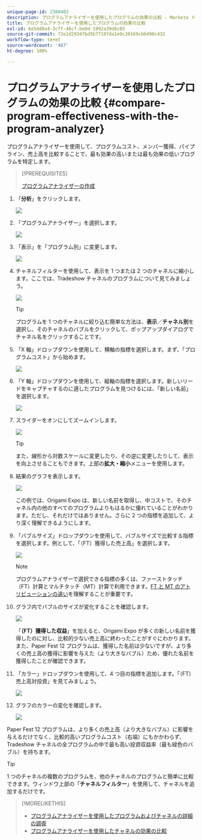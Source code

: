 ```yaml
---
unique-page-id: 2360403
description: プログラムアナライザーを使用したプログラムの効果の比較 - Marketo ドキュメント - 製品ドキュメント
title: プログラムアナライザーを使用したプログラムの効果の比較
exl-id: 6e54d0a4-3cff-46cf-be0d-1992a39d8c03
source-git-commit: 72e1d29347bd5b77107da1e9c30169cb6490c432
workflow-type: tm+mt
source-wordcount: '467'
ht-degree: 100%

---
```


# プログラムアナライザーを使用したプログラムの効果の比較 {#compare-program-effectiveness-with-the-program-analyzer}

プログラムアナライザーを使用して、プログラムコスト、メンバー獲得、パイプライン、売上高を比較することで、最も効果の高いまたは最も効果の低いプログラムを特定します。

>[!PREREQUISITES]
>
>[プログラムアナライザーの作成](/help/marketo/product-docs/reporting/revenue-cycle-analytics/program-analytics/create-a-program-analyzer.md)

1. 「**分析**」をクリックします。

   ![](assets/image2014-9-17-18-3a50-3a30.png)

1. 「プログラムアナライザー」を選択します。

   ![](assets/image2014-9-17-18-3a50-3a37.png)

1. 「表示」を「プログラム別」に変更します。

   ![](assets/image2014-9-17-18-3a50-3a44.png)

1. チャネルフィルターを使用して、表示を 1 つまたは 2 つのチャネルに縮小します。ここでは、Tradeshow チャネルのプログラムについて見てみましょう。

   ![](assets/image2014-9-17-18-3a51-3a2.png)

   >[!TIP]
   >
   >プログラムを 1 つのチャネルに絞り込む簡単な方法は、**表示**／**チャネル別**&#x200B;を選択し、そのチャネルのバブルをクリックして、ポップアップダイアログでチャネル名をクリックすることです。

1. 「X 軸」ドロップダウンを使用して、横軸の指標を選択します。まず、「プログラムコスト」から始めます。

   ![](assets/image2014-9-17-18-3a52-3a16.png)

1. 「Y 軸」ドロップダウンを使用して、縦軸の指標を選択します。新しいリードをキャプチャするのに適したプログラムを見つけるには、「新しい名前」を選択します。

   ![](assets/image2014-9-17-18-3a52-3a26.png)

1. スライダーをオンにしてズームインします。

   ![](assets/image2014-9-17-18-3a53-3a9.png)

   >[!TIP]
   >
   >また、線形から対数スケールに変更したり、その逆に変更したりして、表示を向上させることもできます。上部の&#x200B;**拡大・縮小**&#x200B;メニューを使用します。

1. 結果のグラフを表示します。

   ![](assets/image2014-9-17-18-3a53-3a49.png)

   この例では、Origami Expo は、新しい名前を取得し、中コストで、そのチャネル内の他のすべてのプログラムよりもはるかに優れていることがわかります。ただし、それだけではありません。さらに 2 つの指標を追加して、より深く理解できるようにします。

1. 「バブルサイズ」ドロップダウンを使用して、バブルサイズで比較する指標を選択します。例として、「（FT）獲得した売上高」を選択します。

   ![](assets/image2014-9-17-18-3a54-3a25.png)

   >[!NOTE]
   >
   >プログラムアナライザーで選択できる指標の多くは、ファーストタッチ（FT）計算とマルチタッチ（MT）計算で利用できます。[FT と MT のアトリビューションの違い](/help/marketo/product-docs/reporting/revenue-cycle-analytics/revenue-tools/attribution/understanding-attribution.md)を理解することが重要です。

1. グラフ内でバブルのサイズが変化することを確認します。

   ![](assets/image2014-9-17-18-3a54-3a57.png)

   「**（FT）獲得した収益**」を加えると、Origami Expo が多くの新しい名前を獲得したのに対し、比較的少ない売上高に終わったことがすぐにわかります。また、Paper Fest 12 プログラムは、獲得した名前は少ないですが、より多くの売上高の獲得に影響を与えた（より大きなバブル）ため、優れた名前を獲得したことが確認できます。

1. 「カラー」ドロップダウンを使用して、4 つ目の指標を追加します。「（FT）売上高対投資」を見てみましょう。

   ![](assets/image2014-9-17-18-3a55-3a33.png)

1. グラフのカラーの変化を確認します。

   ![](assets/image2014-9-17-18-3a55-3a47.png)

Paper Fest 12 プログラムは、より多くの売上高（より大きなバブル）に影響を与えるだけでなく、比較的高いプログラムコスト（右端）にもかかわらず、Tradeshow チャネルの全プログラムの中で最も高い投資収益率（最も緑色のバブル）を持ちます。

>[!TIP]
>
>1 つのチャネルの複数のプログラムを、他のチャネルのプログラムと簡単に比較できます。ウィンドウ上部の「**チャネルフィルター**」を使用して、チャネルを追加するだけです。

>[!MORELIKETHIS]
>
>* [プログラムアナライザーを使用したプログラムおよびチャネルの詳細の調査](/help/marketo/product-docs/reporting/revenue-cycle-analytics/program-analytics/explore-program-and-channel-details-with-the-program-analyzer.md)
>* [プログラムアナライザーを使用したチャネルの効果の比較](/help/marketo/product-docs/reporting/revenue-cycle-analytics/program-analytics/compare-channel-effectiveness-with-the-program-analyzer.md)

